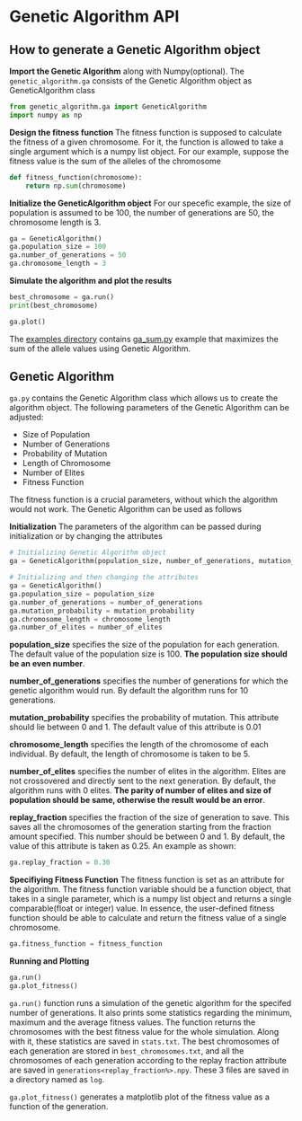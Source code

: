 # Genetic Algorithm API

## How to generate a Genetic Algorithm object

**Import the Genetic Algorithm** along with Numpy(optional). The `genetic_algorithm.ga` consists of the Genetic Algorithm object as GeneticAlgorithm class

```python
from genetic_algorithm.ga import GeneticAlgorithm
import numpy as np
```

**Design the fitness function** The fitness function is supposed to calculate the fitness of a given chromosome. For it, the function is allowed to take a single argument which is a numpy list object. For our example, suppose the fitness value is the sum of the alleles of the chromosome

```python
def fitness_function(chromosome):
	return np.sum(chromosome)
```

**Initialize the GeneticAlgorithm object** For our specefic example, the size of population is assumed to be 100, the number of generations are 50, the chromosome length is 3.

```python
ga = GeneticAlgorithm()
ga.population_size = 100
ga.number_of_generations = 50
ga.chromosome_length = 3
```

**Simulate the algorithm and plot the results**

```python
best_chromosome = ga.run()
print(best_chromosome)

ga.plot()
```

The [examples directory](./../examples) contains [ga_sum.py](./../examples/ga_sum.py) example that maximizes the sum of the allele values using Genetic Algorithm.

## Genetic Algorithm

`ga.py` contains the Genetic Algorithm class which allows us to create the algorithm object. The following parameters of the Genetic Algorithm can be adjusted:

- Size of Population
- Number of Generations
- Probability of Mutation
- Length of Chromosome
- Number of Elites
- Fitness Function

The fitness function is a crucial parameters, without which the algorithm would not work. The Genetic Algorithm can be used as follows

**Initialization** The parameters of the algorithm can be passed during initialization or by changing the attributes

```python
# Initializing Genetic Algorithm object
ga = GeneticAlgorithm(population_size, number_of_generations, mutation_probability, chromosome_length, number_of_elites)

# Initializing and then changing the attributes
ga = GeneticAlgorithm()
ga.population_size = population_size
ga.number_of_generations = number_of_generations
ga.mutation_probability = mutation_probability
ga.chromosome_length = chromosome_length
ga.number_of_elites = number_of_elites
```

**population_size** specifies the size of the population for each generation. The default value of the population size is 100. **The population size should be an even number**.

**number_of_generations** specifies the number of generations for which the genetic algorithm would run. By default the algorithm runs for 10 generations.

**mutation_probability** specifies the probability of mutation. This attribute should lie between 0 and 1. The default value of this attribute is 0.01

**chromosome_length** specifies the length of the chromosome of each individual. By default, the length of chromosome is taken to be 5.

**number_of_elites** specifies the number of elites in the algorithm. Elites are not crossovered and directly sent to the next generation. By default, the algorithm runs with 0 elites. **The parity of number of elites and size of population should be same, otherwise the result would be an error**.

**replay_fraction** specifies the fraction of the size of generation to save. This saves all the chromosomes of the generation starting from the fraction amount specified. This number should be between 0 and 1. By default, the value of this attribute is taken as 0.25. An example as shown:

```python
ga.replay_fraction = 0.30
```

**Specifiying Fitness Function** The fitness function is set as an attribute for the algorithm. The fitness function variable should be a function object, that takes in a single parameter, which is a numpy list object and returns a single comparable(float or integer) value. In essence, the user-defined fitness function should be able to calculate and return the fitness value of a single chromosome.

```python
ga.fitness_function = fitness_function
```

**Running and Plotting** 

```python
ga.run()
ga.plot_fitness()
```

`ga.run()` function runs a simulation of the genetic algorithm for the specifed number of generations. It also prints some statistics regarding the minimum, maximum and the average fitness values. The function returns the chromosomes with the best fitness value for the whole simulation. Along with it, these statistics are saved in `stats.txt`. The best chromosomes of each generation are stored in `best_chromosomes.txt`, and all the chromosomes of each generation according to the replay fraction attribute are saved in `generations<replay_fraction%>.npy`. These 3 files are saved in a directory named as `log`.

`ga.plot_fitness()` generates a matplotlib plot of the fitness value as a function of the generation.
